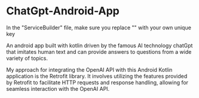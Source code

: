 # ChatGpt-Android-App

In the "ServiceBuilder" file, make sure you replace "<your api key>" with your own unique key

An android app built with kotlin driven by the famous AI technology chatGpt that imitates human text and can provide answers to questions from a wide variety of topics. 

My approach for integrating the OpenAI API with this Android Kotlin application is the Retrofit library. It involves utilizing the features provided by Retrofit to facilitate HTTP requests and response handling, allowing for seamless interaction with the OpenAI API.
